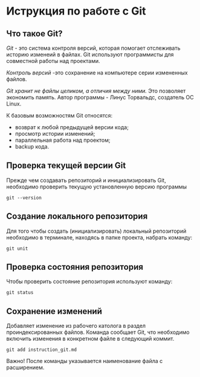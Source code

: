 # **Иструкция по работе с Git**

## Что такое Git?

*Git* - это система контроля версий, которая помогает отслеживать историю изменеий в файлах. Git используют программисты  для совместной работы над проектами.

*Контроль версий* -это сохранение на компьютере серии измененных файлов.

*Git  хранит не файлы целиком, а отличия между ними.* Это позволяет экономить память.
Автор программы - Линус Торвальдс, создатель ОС Linux.

К базовым возможностям Git относятся:
* возврат к любой предыдущей версии кода;
* просмотр истории изменений;
* параллельная работа над проектом;
* backup кода.

## Проверка текущей версии Git

Прежде чем создавать репозиторий и инициализировать Git, необходимо проверить текущую установленную версию программы

    git --version
## Создание локального репозитория

Для того чтобы создать (инициализировать) локальный репозиторий необходимо в терминале, находясь в папке проекта, набрать команду:

    git unit

## Проверка состояния репозитория

Чтобы проверить состояние репозитория используют команду:

    git status

## Сохранение изменений 

Добавляет изменение из рабочего католога в раздел проиндексированных файлов. Команда сообщает Git, что необходимо включить изменения в конкретном файле в следующий коммит.

    git add instruction_git.md
Важно! После команды указывается наименование файла с расширением.
